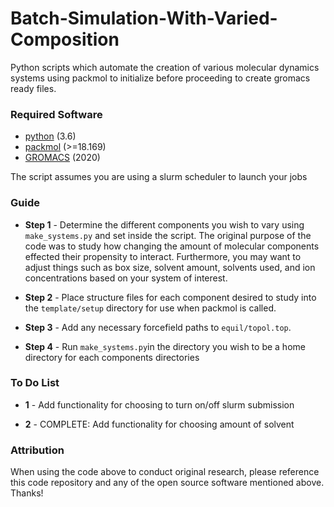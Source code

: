# Batch-Simulation-With-Varied-Composition
Python scripts which automate the creation of various molecular dynamics systems using packmol to initialize before proceeding to create gromacs ready files.

### Required Software

- [python](https://www.python.org/) (3.6)
- [packmol](http://m3g.iqm.unicamp.br/packmol/home.shtml) (>=18.169)
- [GROMACS](https://manual.gromacs.org/documentation/2020/download.html) (2020)

The script assumes you are using a slurm scheduler to launch your jobs

### Guide

- __Step 1__ - Determine the different components you wish to vary using `make_systems.py` and set inside the script. The original purpose of the code was to study how changing the amount of molecular components effected their propensity to interact. Furthermore, you may want to adjust things such as box size, solvent amount, solvents used, and ion concentrations based on your system of interest.

- __Step 2__ - Place structure files for each component desired to study into the `template/setup` directory for use when packmol is called.

- __Step 3__ - Add any necessary forcefield paths to `equil/topol.top`.

- __Step 4__ - Run `make_systems.py`in the directory you wish to be a home directory for each components directories


### To Do List

- __1__ - Add functionality for choosing to turn on/off slurm submission

- __2__ - COMPLETE: Add functionality for choosing amount of solvent



### Attribution

When using the code above to conduct original research, please reference this code repository and any of the open source software mentioned above. Thanks!
